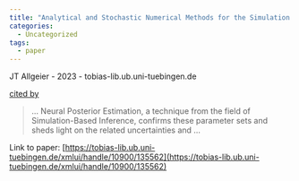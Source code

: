 ```yaml
---
title: "Analytical and Stochastic Numerical Methods for the Simulation of Subsurface Flow in Floodplains"
categories:
  - Uncategorized
tags:
  - paper
---
```

JT Allgeier - 2023 - tobias-lib.ub.uni-tuebingen.de

[cited by](None) 

>… Neural Posterior Estimation, a technique from the field of Simulation-Based Inference, confirms these parameter sets and sheds light on the related uncertainties and …

Link to paper: [https://tobias-lib.ub.uni-tuebingen.de/xmlui/handle/10900/135562](https://tobias-lib.ub.uni-tuebingen.de/xmlui/handle/10900/135562)
